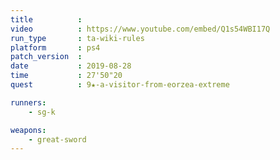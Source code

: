 ```yaml
---
title          :
video          : https://www.youtube.com/embed/Q1s54WBI17Q
run_type       : ta-wiki-rules
platform       : ps4
patch_version  : 
date           : 2019-08-28
time           : 27'50"20
quest          : 9★-a-visitor-from-eorzea-extreme

runners:
    - sg-k

weapons:
    - great-sword
---
```


